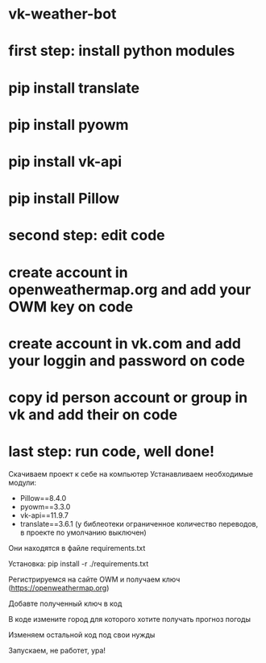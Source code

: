 # vk-weather-bot
# first step: install python modules
# pip install translate
# pip install pyowm
# pip install vk-api
# pip install Pillow
# second step: edit code
# create account in openweathermap.org and add your OWM key on code
# create account in vk.com and add your loggin and password on code
# copy id person account or group in vk and add their on code
# last step: run code, well done!


Скачиваем проект к себе на компьютер Устанавливаем необходимые модули:


- Pillow==8.4.0
- pyowm==3.3.0
- vk-api==11.9.7
- translate==3.6.1 (у библеотеки ограниченное количество переводов, в проекте по умолчанию выключен)


Они находятся в файле requirements.txt

Установка: pip install -r ./requirements.txt

Регистрируемся на сайте OWM и получаем ключ (https://openweathermap.org)

Добавте полученный ключ в код

В коде измените город для которого хотите получать прогноз погоды

Изменяем остальной код под свои нужды

Запускаем, не работет, ура!
